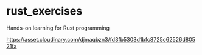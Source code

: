 # rust_exercises
Hands-on learning for Rust programming

https://asset.cloudinary.com/djmaqbzn3/fd3fb5303d1bfc8725c62526d80521fa
